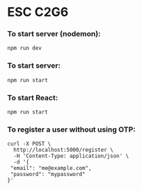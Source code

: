 # ESC C2G6
### To start server (nodemon):
```
npm run dev
```

### To start server:
```
npm run start
```

### To start React:
```
npm run start
```

### To register a user without using OTP:
```
curl -X POST \
  http://localhost:5000/register \
  -H 'Content-Type: application/json' \
  -d '{
 "email": "me@example.com",
 "password": "mypassword"
}'
```